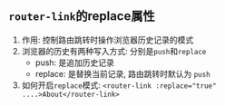 ## ```router-link```的replace属性
1. 作用: 控制路由跳转时操作浏览器历史记录的模式
2. 浏览器的历史有两种写入方式: 分别是``push``和``replace``
   - push: 是追加历史记录
   - replace: 是替换当前记录, 路由跳转时默认为 ``push``
3. 如何开启``replace``模式: ``<router-link :replace="true" ....>About</router-link>
``